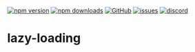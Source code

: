 [![npm version](https://img.shields.io/npm/v/@itrocks/lazy-loading?logo=npm)](https://www.npmjs.org/package/@itrocks/lazy-loading)
[![npm downloads](https://img.shields.io/npm/dm/@itrocks/lazy-loading)](https://www.npmjs.org/package/@itrocks/lazy-loading)
[![GitHub](https://img.shields.io/github/last-commit/itrocks-ts/lazy-loading?color=2dba4e&label=commit&logo=github)](https://github.com/itrocks-ts/lazy-loading)
[![issues](https://img.shields.io/github/issues/itrocks-ts/lazy-loading)](https://github.com/itrocks-ts/lazy-loading/issues)
[![discord](https://img.shields.io/discord/1314141024020467782?color=7289da&label=discord&logo=discord&logoColor=white)](https://25.re/ditr)

# lazy-loading
